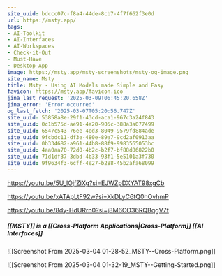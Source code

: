 ```yaml
---
site_uuid: bdccc07c-f8a4-44de-8cb7-4f7f662f3e0d
url: https://msty.app/
tags:
- AI-Toolkit
- AI-Interfaces
- AI-Workspaces
- Check-it-Out
- Must-Have
- Desktop-App
image: https://msty.app/msty-screenshots/msty-og-image.png
site_name: Msty
title: Msty - Using AI Models made Simple and Easy
favicon: https://msty.app/favicon.ico
jina_last_request: '2025-03-09T06:45:20.658Z'
jina_error: 'Error occurred'
og_last_fetch: '2025-03-07T05:20:56.747Z'
site_uuid: 53858a8e-29f1-43cd-aca1-967c3a24f843
site_uuid: 0c1b575d-ae91-4a20-905c-388a3a077499
site_uuid: 6547c543-76ee-4ed3-8049-9579fd884ade
site_uuid: 9fcbdc11-df3e-480e-89a7-9cd2af0913aa
site_uuid: 0b334682-a961-44b8-88f9-9983565053bc
site_uuid: 4aa0aa70-72d0-4b2c-b2f7-bf88d86822b0
site_uuid: 71d1df37-3dbd-4b33-93f1-5e5101a3f730
site_uuid: 9f9634f3-6cff-4e27-b288-45b2afa68099
---
```

https://youtu.be/5U_lOjfZiXg?si=EJWZpDXYAT98xgCb

https://youtu.be/xATApLtF92w?si=XkDLyC6tQ0hOvhmP

https://youtu.be/8dy-HdURrn0?si=j8M6CO36RQBqgV7f
##### [[MSTY]] is a [[Cross-Platform Applications|Cross-Platform]] [[AI Interfaces]]

![[Screenshot From 2025-03-04 01-28-52_MSTY--Cross-Platform.png]]

![[Screenshot From 2025-03-04 01-32-19_MSTY--Getting-Started.png]]
